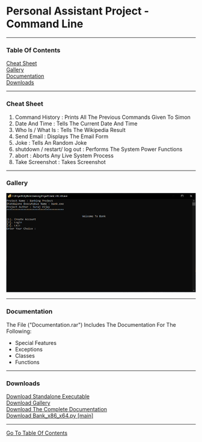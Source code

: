 <h1 id="top">Personal Assistant Project - Command Line</h1><hr>
<h3>Table Of Contents</h3>
<a href="#sf">Cheat Sheet</a><br>
<a href="#glry">Gallery</a><br>
<a href="#docs">Documentation</a><br>
<a href="#downloads">Downloads</a><br><hr>
<h3 id="sf">Cheat Sheet</h3>
<ol>
    <li>Command History : Prints All The Previous Commands Given To Simon</li>
		<li>Date And Time : Tells The Current Date And Time</li>
		<li>Who Is / What Is : Tells The Wikipedia Result</li>
		<li>Send Email : Displays The Email Form</li>
		<li>Joke : Tells An Random Joke</li>
		<li>shutdown / restart/ log out : Performs The System Power Functions</li>
		<li>abort : Aborts Any Live System Process</li>
		<li>Take Screenshot : Takes Screenshot</li>
</ol><hr>
<h3 id="glry">Gallery</h3>
<img src="https://github.com/its-me-sv/Bank_x64_x86/raw/master/Snips/1.PNG">
<hr>
<h3 id="docs">Documentation</h3>
The File ("Documentation.rar") Includes The Documentation For The Following:<br>
<ul>
    <li>Special Features</li>
    <li>Exceptions</li>
    <li>Classes</li>
    <li>Functions</li>
</ul><hr>
<h3 id="downloads">Downloads</h3>
<a href="Bank_x86_x64.exe">Download Standalone Executable</a><br>
<a href="Snips.rar">Download Gallery</a><br>
<a href="Documentation.rar">Download The Complete Documentation</a><br>
<a href="Bank_x86_x64.py">Download Bank_x86_x64.py [main]</a><br>
<hr>
<a href="#top">Go To Table Of Contents</a>
